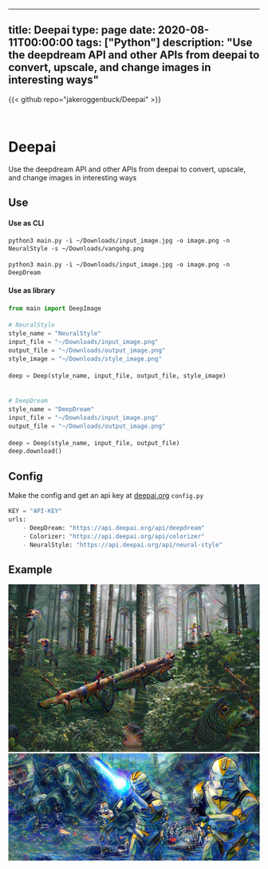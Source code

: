 
---
title: Deepai
type: page
date: 2020-08-11T00:00:00
tags: ["Python"]
description: "Use the deepdream API and other APIs from deepai to convert, upscale, and change images in interesting ways"
---

{{< github repo="jakeroggenbuck/Deepai" >}}

<br>

# Deepai
Use the deepdream API and other APIs from deepai to convert, upscale, and change images in interesting ways

## Use

#### Use as CLI
```
python3 main.py -i ~/Downloads/input_image.jpg -o image.png -n NeuralStyle -s ~/Downloads/vangohg.png

python3 main.py -i ~/Downloads/input_image.jpg -o image.png -n DeepDream
```

#### Use as library
```py
from main import DeepImage

# NeuralStyle
style_name = "NeuralStyle"
input_file = "~/Downloads/input_image.png"
output_file = "~/Downloads/output_image.png"
style_image = "~/Downloads/style_image.png"

deep = Deep(style_name, input_file, output_file, style_image)


# DeepDream
style_name = "DeepDream"
input_file = "~/Downloads/input_image.png"
output_file = "~/Downloads/output_image.png"

deep = Deep(style_name, input_file, output_file)
deep.download()
```

## Config
Make the config and get an api key at [deepai.org](https://deepai.org)
`config.py`
```py
KEY = "API-KEY"
urls:
    - DeepDream: "https://api.deepai.org/api/deepdream"
    - Colorizer: "https://api.deepai.org/api/colorizer"
    - NeuralStyle: "https://api.deepai.org/api/neural-style"

```

## Example
![Example image](https://github.com/JakeRoggenbuck/Deepai/blob/master/images/34d5700d-73e2-4d2c-99f7-9ecbd125e68c.jpg?raw=true)
![Example image](https://github.com/JakeRoggenbuck/Deepai/blob/master/images/clones.png?raw=true)

